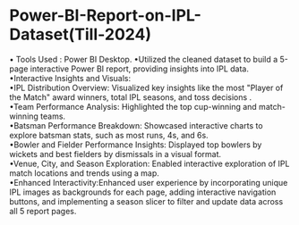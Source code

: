 # Power-BI-Report-on-IPL-Dataset(Till-2024)
• Tools Used : Power BI Desktop.
•Utilized the cleaned dataset  to build a 5-page interactive Power BI report, providing insights into IPL data.<br>
•Interactive Insights and Visuals:<br>
     •IPL Distribution Overview: Visualized key insights like the most "Player of the Match" award 
  winners, total IPL seasons, and toss decisions .<br>
     •Team Performance Analysis: Highlighted the top cup-winning and match-winning teams. <br>
     •Batsman Performance Breakdown: Showcased interactive charts to explore batsman stats, such as most 
  runs, 4s, and 6s.<br>
     •Bowler and Fielder Performance Insights: Displayed top bowlers by wickets and best fielders by 
  dismissals in a visual format.<br>
     •Venue, City, and Season Exploration: Enabled interactive exploration of IPL match locations and 
  trends using a map.<br>
•Enhanced Interactivity:Enhanced user experience by incorporating unique IPL images as backgrounds 
for each page, adding interactive navigation buttons, and implementing a season slicer to filter and 
update data across all 5 report pages.
